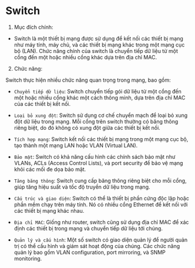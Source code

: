# Switch

1. Mục đích chính: 

- Switch là một thiết bị mạng được sử dụng để kết nối các thiết bị mạng như máy tính, máy chủ, và các thiết bị mạng khác trong một mạng cục bộ (LAN). Chức năng chính của switch là chuyển tiếp dữ liệu từ một cổng đến một hoặc nhiều cổng khác dựa trên địa chỉ MAC.

2. Chức năng: 

Switch thực hiện nhiều chức năng quan trọng trong mạng, bao gồm:

- `Chuyển tiếp dữ liệu`: Switch chuyển tiếp gói dữ liệu từ một cổng đến một hoặc nhiều cổng khác một cách thông minh, dựa trên địa chỉ MAC của các thiết bị kết nối.

- `Loại bỏ xung đột`: Switch sử dụng cơ chế chuyển mạch để loại bỏ xung đột dữ liệu trong mạng. Mỗi cổng trên switch thường có băng thông riêng biệt, do đó không có xung đột giữa các thiết bị kết nối.

- `Tích hợp mạng`: Switch kết nối các thiết bị mạng trong một mạng cục bộ, tạo thành một mạng LAN hoặc VLAN (Virtual LAN).

- `Bảo mật`: Switch có khả năng cấu hình các chính sách bảo mật như VLANs, ACLs (Access Control Lists), và port security để bảo vệ mạng khỏi các mối đe dọa bảo mật.

- `Tăng băng thông`: Switch cung cấp băng thông riêng biệt cho mỗi cổng, giúp tăng hiệu suất và tốc độ truyền dữ liệu trong mạng.

- `Cấu trúc và giao diện`: Switch có thể là thiết bị phần cứng độc lập hoặc phần mềm chạy trên máy tính. Nó có nhiều cổng Ethernet để kết nối với các thiết bị mạng khác nhau.

- `Địa chỉ MAC`: Giống như router, switch cũng sử dụng địa chỉ MAC để xác định các thiết bị trong mạng và chuyển tiếp dữ liệu tới chúng.

- `Quản lý và cấu hình`: Một số switch có giao diện quản lý để người quản trị có thể cấu hình và giám sát hoạt động của chúng. Các chức năng quản lý bao gồm VLAN configuration, port mirroring, và SNMP monitoring.